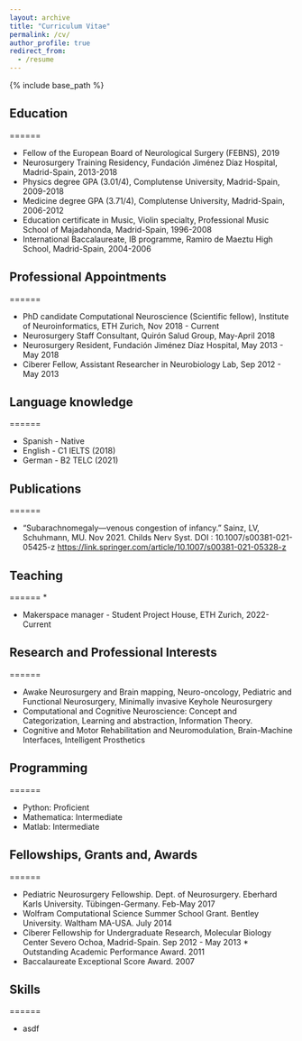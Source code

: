 ```yaml
---
layout: archive
title: "Curriculum Vitae"
permalink: /cv/
author_profile: true
redirect_from:
  - /resume
---
```


{% include base_path %}

## Education
======
* Fellow of the European Board of Neurological Surgery (FEBNS), 2019
* Neurosurgery Training Residency, Fundación Jiménez Díaz Hospital, Madrid-Spain, 2013-2018
* Physics degree GPA (3.01/4), Complutense University, Madrid-Spain, 2009-2018
* Medicine degree GPA (3.71/4), Complutense University, Madrid-Spain, 2006-2012
* Education certificate in Music, Violin specialty, Professional Music School of Majadahonda, Madrid-Spain, 1996-2008
* International Baccalaureate, IB programme, Ramiro de Maeztu High School, Madrid-Spain, 2004-2006

## Professional Appointments
======
* PhD candidate Computational Neuroscience (Scientific fellow), Institute of Neuroinformatics, ETH Zurich, Nov 2018 - Current
* Neurosurgery Staff Consultant, Quirón Salud Group, May-April 2018
* Neurosurgery Resident, Fundación Jiménez Díaz Hospital, May 2013 - May 2018
* Ciberer Fellow, Assistant Researcher in Neurobiology Lab, Sep 2012 - May 2013
  
## Language knowledge
======
* Spanish - Native
* English - C1 IELTS (2018)
* German - B2 TELC (2021)

## Publications
======
* “Subarachnomegaly—venous congestion of infancy.” Sainz, LV, Schuhmann, MU. Nov 2021. Childs Nerv Syst. DOI : 10.1007/s00381-021-05425-z
  https://link.springer.com/article/10.1007/s00381-021-05328-z
  
## Teaching
======
* 
* Makerspace manager - Student Project House, ETH Zurich, 2022-Current

## Research and Professional Interests
======
* Awake Neurosurgery and Brain mapping, Neuro-oncology, Pediatric and Functional Neurosurgery, Minimally invasive Keyhole Neurosurgery
* Computational and Cognitive Neuroscience: Concept and Categorization, Learning and abstraction, Information Theory.
* Cognitive and Motor Rehabilitation and Neuromodulation, Brain-Machine Interfaces, Intelligent Prosthetics

## Programming
======
* Python: Proficient
* Mathematica: Intermediate
* Matlab: Intermediate

## Fellowships, Grants and, Awards
======
* Pediatric Neurosurgery Fellowship. Dept. of Neurosurgery. Eberhard Karls University. Tübingen-Germany. Feb-May 2017
* Wolfram Computational Science Summer School Grant. Bentley University. Waltham MA-USA. July 2014
* Ciberer Fellowship for Undergraduate Research, Molecular Biology Center Severo Ochoa, Madrid-Spain. Sep 2012 - May 2013                                     * Outstanding Academic Performance Award. 2011		                                       
* Baccalaureate Exceptional Score Award. 2007

## Skills
======
* asdf
